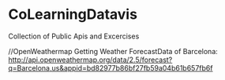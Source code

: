 # CoLearningDatavis
Collection of Public Apis and Excercises

//OpenWeathermap
Getting Weather ForecastData of Barcelona: 
http://api.openweathermap.org/data/2.5/forecast?q=Barcelona,us&appid=bd82977b86bf27fb59a04b61b657fb6f
